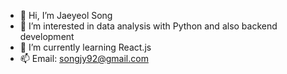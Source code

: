 - 👋 Hi, I’m Jaeyeol Song
- 👀 I’m interested in data analysis with Python and also backend development 
- 🌱 I’m currently learning React.js
- 📫 Email: songjy92@gmail.com

<!---
Songjy92/Songjy92 is a ✨ special ✨ repository because its `README.md` (this file) appears on your GitHub profile.
You can click the Preview link to take a look at your changes.
--->
